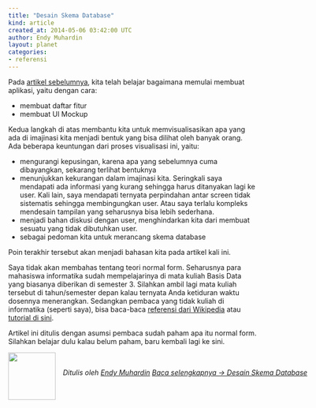 ```yaml
---
title: "Desain Skema Database"
kind: article
created_at: 2014-05-06 03:42:00 UTC
author: Endy Muhardin
layout: planet
categories:
- referensi
---
```

<p>Pada <a href="http://software.endy.muhardin.com/manajemen/tahapan-membuat-aplikasi/">artikel sebelumnya</a>, kita telah belajar bagaimana memulai membuat aplikasi, yaitu dengan cara:</p>

<ul>
<li>membuat daftar fitur</li>
<li>membuat UI Mockup</li>
</ul>


<p>Kedua langkah di atas membantu kita untuk memvisualisasikan apa yang ada di imajinasi kita menjadi bentuk yang bisa dilihat oleh banyak orang. Ada beberapa keuntungan dari proses visualisasi ini, yaitu:</p>

<ul>
<li>mengurangi kepusingan, karena apa yang sebelumnya cuma dibayangkan, sekarang terlihat bentuknya</li>
<li>menunjukkan kekurangan dalam imajinasi kita. Seringkali saya mendapati ada informasi yang kurang sehingga harus ditanyakan lagi ke user. Kali lain, saya mendapati ternyata perpindahan antar screen tidak sistematis sehingga membingungkan user. Atau saya terlalu kompleks mendesain tampilan yang seharusnya bisa lebih sederhana.</li>
<li>menjadi bahan diskusi dengan user, menghindarkan kita dari membuat sesuatu yang tidak dibutuhkan user.</li>
<li>sebagai pedoman kita untuk merancang skema database</li>
</ul>


<p>Poin terakhir tersebut akan menjadi bahasan kita pada artikel kali ini.</p>

<p>Saya tidak akan membahas tentang teori normal form. Seharusnya para mahasiswa informatika sudah mempelajarinya di mata kuliah Basis Data yang biasanya diberikan di semester 3. Silahkan ambil lagi mata kuliah tersebut di tahun/semester depan kalau ternyata Anda ketiduran waktu dosennya menerangkan. Sedangkan pembaca yang tidak kuliah di informatika (seperti saya), bisa baca-baca <a href="http://en.wikipedia.org/wiki/Database_normalization">referensi dari Wikipedia</a> atau <a href="http://www.bkent.net/Doc/simple5.htm">tutorial di sini</a>.</p>

<p>Artikel ini ditulis dengan asumsi pembaca sudah paham apa itu normal form. Silahkan belajar dulu kalau belum paham, baru kembali lagi ke sini.</p>


<div class="author">
  <img src="http://www.gravatar.com/avatar/31694bbf42349c6b6adfe893bb1e19d8.png" style="width: 96px; height: 96;">
  <span style="position: absolute; padding: 32px 15px;">
    <i>Ditulis oleh <a href="http://about.me/endy.muhardin">Endy Muhardin</a> 
    <a class="more-link" href="http://software.endy.muhardin.com/java/desain-skema-database/">Baca selengkapnya &rarr; Desain Skema Database</a></i>
  </span>
</div>
